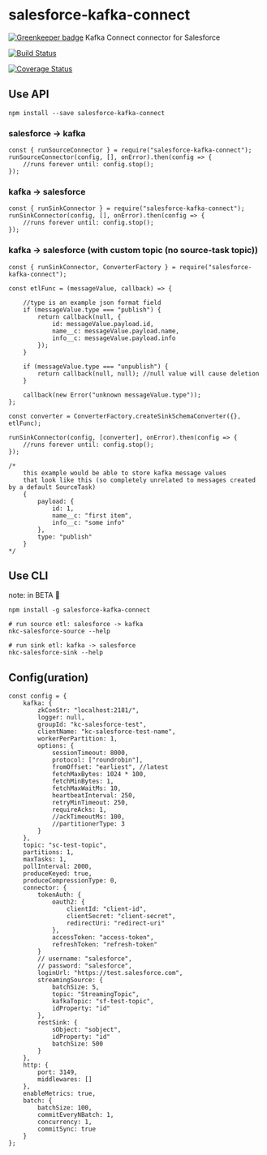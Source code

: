 # salesforce-kafka-connect

[![Greenkeeper badge](https://badges.greenkeeper.io/nodefluent/salesforce-kafka-connect.svg)](https://greenkeeper.io/)
Kafka Connect connector for Salesforce

[![Build Status](https://travis-ci.org/nodefluent/salesforce-kafka-connect.svg?branch=master)](https://travis-ci.org/nodefluent/salesforce-kafka-connect)

[![Coverage Status](https://coveralls.io/repos/github/nodefluent/salesforce-kafka-connect/badge.svg?branch=master)](https://coveralls.io/github/nodefluent/salesforce-kafka-connect?branch=master)

## Use API

```
npm install --save salesforce-kafka-connect
```

### salesforce -> kafka

```es6
const { runSourceConnector } = require("salesforce-kafka-connect");
runSourceConnector(config, [], onError).then(config => {
    //runs forever until: config.stop();
});
```

### kafka -> salesforce

```es6
const { runSinkConnector } = require("salesforce-kafka-connect");
runSinkConnector(config, [], onError).then(config => {
    //runs forever until: config.stop();
});
```

### kafka -> salesforce (with custom topic (no source-task topic))

```es6
const { runSinkConnector, ConverterFactory } = require("salesforce-kafka-connect");

const etlFunc = (messageValue, callback) => {

    //type is an example json format field
    if (messageValue.type === "publish") {
        return callback(null, {
            id: messageValue.payload.id,
            name__c: messageValue.payload.name,
            info__c: messageValue.payload.info
        });
    }

    if (messageValue.type === "unpublish") {
        return callback(null, null); //null value will cause deletion
    }

    callback(new Error("unknown messageValue.type"));
};

const converter = ConverterFactory.createSinkSchemaConverter({}, etlFunc);

runSinkConnector(config, [converter], onError).then(config => {
    //runs forever until: config.stop();
});

/*
    this example would be able to store kafka message values
    that look like this (so completely unrelated to messages created by a default SourceTask)
    {
        payload: {
            id: 1,
            name__c: "first item",
            info__c: "some info"
        },
        type: "publish"
    }
*/
```

## Use CLI
note: in BETA :seedling:

```
npm install -g salesforce-kafka-connect
```

```
# run source etl: salesforce -> kafka
nkc-salesforce-source --help
```

```
# run sink etl: kafka -> salesforce
nkc-salesforce-sink --help
```

## Config(uration)
```es6
const config = {
    kafka: {
        zkConStr: "localhost:2181/",
        logger: null,
        groupId: "kc-salesforce-test",
        clientName: "kc-salesforce-test-name",
        workerPerPartition: 1,
        options: {
            sessionTimeout: 8000,
            protocol: ["roundrobin"],
            fromOffset: "earliest", //latest
            fetchMaxBytes: 1024 * 100,
            fetchMinBytes: 1,
            fetchMaxWaitMs: 10,
            heartbeatInterval: 250,
            retryMinTimeout: 250,
            requireAcks: 1,
            //ackTimeoutMs: 100,
            //partitionerType: 3
        }
    },
    topic: "sc-test-topic",
    partitions: 1,
    maxTasks: 1,
    pollInterval: 2000,
    produceKeyed: true,
    produceCompressionType: 0,
    connector: {
        tokenAuth: {
            oauth2: {
                clientId: "client-id",
                clientSecret: "client-secret",
                redirectUri: "redirect-uri"
            },
            accessToken: "access-token",
            refreshToken: "refresh-token"
        }
        // username: "salesforce",
        // password: "salesforce",
        loginUrl: "https://test.salesforce.com",
        streamingSource: {
            batchSize: 5,
            topic: "StreamingTopic",
            kafkaTopic: "sf-test-topic",
            idProperty: "id"
        },
        restSink: {
            sObject: "sobject",
            idProperty: "id"
            batchSize: 500
        }
    },
    http: {
        port: 3149,
        middlewares: []
    },
    enableMetrics: true,
    batch: {
        batchSize: 100, 
        commitEveryNBatch: 1, 
        concurrency: 1,
        commitSync: true
    }
};
```
